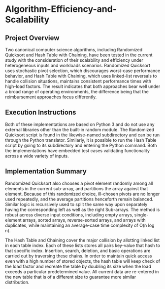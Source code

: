 # Algorithm-Efficiency-and-Scalability

## Project Overview
Two canonical computer science algorithms, including Randomized Quicksort and Hash Table with Chaining, have been tested in the current study with the consideration of their scalability and efficiency under heterogeneous inputs and workloads scenarios. Randomized Quicksort uses stochastic pivot selection, which discourages worst-case performance behavior, and Hash Table with Chaining, which uses linked-list reversals to handle collision situations, maintains consistent performance times with high-load factors. The result indicates that both approaches bear well under a broad range of operating environments, the difference being that the reimbursement approaches focus differently.

## Execution Instructions
Both of these implementations are based on Python 3 and do not use any external libraries other than the built-in random module. The Randomized Quicksort script is found in the likewise-named subdirectory and can be run through the Python translator. Similarly, it is possible to run the Hash Table script by going to its subdirectory and entering the Python command. Both the implementations have embedded test cases validating functionality across a wide variety of inputs.

## Implementation Summary
Randomized Quicksort also chooses a pivot element randomly among all elements in the current sub-array, and partitions the array against that element. Because of this randomized choice, ill-chosen pivots are no longer used repeatedly, and the average partitions henceforth remain balanced. Similar logic is recursively used to split the same way upon separately having the corresponding left as well as the right Sub-arrays. The method is robust across diverse input conditions, including empty arrays, single-element arrays, sorted arrays, reverse-sorted arrays, and arrays with duplicates, while maintaining an average-case time complexity of O(n log n).

The Hash Table and Chaining cover the major collision by allotting linked list in each table index. Each of these lists stores all pairs key-value that hash to that specific index. Insertion, search, deletion, and basic operations are carried out by traversing these chains. In order to maintain quick access even with a high number of stored objects, the hash table will keep check of the load factor and recreate the table by doubling its size when the load exceeds a particular predetermined value. All current data are re-entered in the new table that is of a different size to guarantee more similar distribution.
